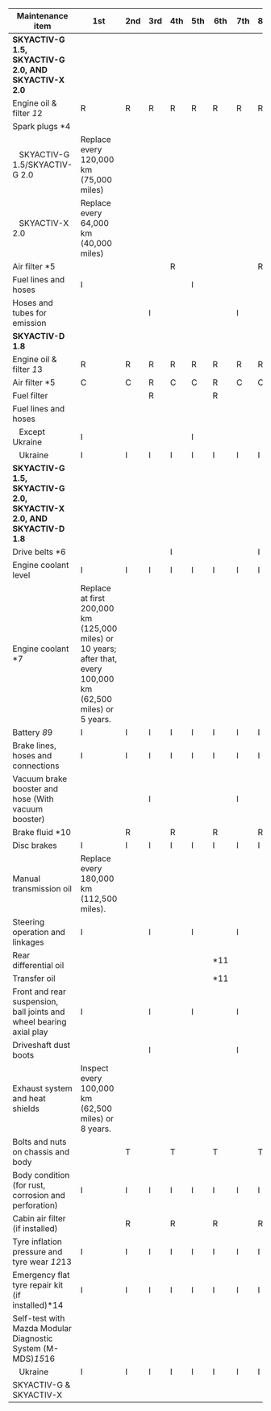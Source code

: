 | Maintenance item                                                         | 1st | 2nd | 3rd | 4th | 5th | 6th | 7th | 8th | 9th | 10th | 11th | 12th |
|--------------------------------------------------------------------------|-----|-----|-----|-----|-----|-----|-----|-----|-----|------|------|------|
| **SKYACTIV-G 1.5, SKYACTIV-G 2.0, AND SKYACTIV-X 2.0**                   |     |     |     |     |     |     |     |     |     |      |      |      |
| Engine oil & filter *1*2                                                 | R   | R   | R   | R   | R   | R   | R   | R   | R   | R    | R    | R    |
| Spark plugs *4                                                           |     |     |     |     |     |     |     |     |     |      |      |      |
|    SKYACTIV-G 1.5/SKYACTIV-G 2.0                               | Replace every 120,000 km (75,000 miles) |     |     |     |     |     |     |     |     |      |      |      |
|    SKYACTIV-X 2.0                                              | Replace every 64,000 km (40,000 miles)  |     |     |     |     |     |     |     |     |      |      |      |
| Air filter *5                                                            |     |     |     | R   |     |     |     | R   |     |      |      | R    |
| Fuel lines and hoses                                                     | I   |     |     |     | I   |     |     |     | I   |      |      |      |
| Hoses and tubes for emission                                             |     |     | I   |     |     |     | I   |     |     |      | I    |      |
| **SKYACTIV-D 1.8**                                                       |     |     |     |     |     |     |     |     |     |      |      |      |
| Engine oil & filter *1*3                                                 | R   | R   | R   | R   | R   | R   | R   | R   | R   | R    | R    | R    |
| Air filter *5                                                            | C   | C   | R   | C   | C   | R   | C   | C   | R   | C    | C    | R    |
| Fuel filter                                                              |     |     | R   |     |     | R   |     |     | R   |      |      | R    |
| Fuel lines and hoses                                                     |     |     |     |     |     |     |     |     |     |      |      |      |
|    Except Ukraine                                              | I   |     |     |     | I   |     |     |     | I   |      |      |      |
|    Ukraine                                                     | I   | I   | I   | I   | I   | I   | I   | I   | I   | I    | I    | I    |
| **SKYACTIV-G 1.5, SKYACTIV-G 2.0, SKYACTIV-X 2.0, AND SKYACTIV-D 1.8**   |     |     |     |     |     |     |     |     |     |      |      |      |
| Drive belts *6                                                           |     |     |     | I   |     |     |     | I   |     |      |      | I    |
| Engine coolant level                                                     | I   | I   | I   | I   | I   | I   | I   | I   | I   | I    | I    | I    |
| Engine coolant *7                                                        | Replace at first 200,000 km (125,000 miles) or 10 years; after that, every 100,000 km (62,500 miles) or 5 years. |     |     |     |     |     |     |     |     |      |      |      |
| Battery *8*9                                                             | I   | I   | I   | I   | I   | I   | I   | I   | I   | I    | I    | I    |
| Brake lines, hoses and connections                                       | I   | I   | I   | I   | I   | I   | I   | I   | I   | I    | I    | I    |
| Vacuum brake booster and hose (With vacuum booster)                      |     |     | I   |     |     |     | I   |     |     |     | I    |      |
| Brake fluid *10                                                          |     | R   |     | R   |     | R   |     | R   |     | R    |      | R    |
| Disc brakes                                                              | I   | I   | I   | I   | I   | I   | I   | I   | I   | I    | I    | I    |
| Manual transmission oil                                                  | Replace every 180,000 km (112,500 miles). |     |     |     |     |     |     |     |     |      |      |      |
| Steering operation and linkages                                          | I   |     | I   |     | I   |     | I   |     | I   |      | I    |      |
| Rear differential oil                                                    |     |     |     |     |     | *11 |     |     |     |      |      |      |
| Transfer oil                                                             |     |     |     |     |     | *11 |     |     |     |      |      |      |
| Front and rear suspension, ball joints and wheel bearing axial play      | I   |     | I   |     | I   |     | I   |     | I   |      | I    |      |
| Driveshaft dust boots                                                    |     |     | I   |     |     |     | I   |     |     |     | I    |      |
| Exhaust system and heat shields                                          | Inspect every 100,000 km (62,500 miles) or 8 years. |     |     |     |     |     |     |     |     |      |      |      |
| Bolts and nuts on chassis and body                                       |     | T   |     | T   |     | T   |     | T   |     | T    |      | T    |
| Body condition (for rust, corrosion and perforation)                     | I   | I   | I   | I   | I   | I   | I   | I   | I   | I    | I    | I    |
| Cabin air filter (if installed)                                          |     | R   |     | R   |     | R   |     | R   |     | R    |      | R    |
| Tyre inflation pressure and tyre wear *12*13                             | I   | I   | I   | I   | I   | I   | I   | I   | I   | I    | I    | I    |
| Emergency flat tyre repair kit (if installed)*14                         | I   | I   | I   | I   | I   | I   | I   | I   | I   | I    | I    | I    |
| Self-test with Mazda Modular Diagnostic System (M-MDS)*15*16             |     |     |     |     |     |     |     |     |     |      |      |      |
|    Ukraine                                                     | I   | I   | I   | I   | I   | I   | I   | I   | I   | I    | I    | I    |
| SKYACTIV-G & SKYACTIV-X                                                  |     |     |     |     |     |     |     |     |     |      |      |      |